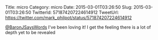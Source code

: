 Title: micro
Category: micro
Date: 2015-03-01T03:26:50
Slug: 2015-03-01T03:26:50
TwitterId: 571874207224614912
TweetUrl: https://twitter.com/mark_philpot/status/571874207224614912

[@BaronJSaysWords](https://twitter.com/BaronJSaysWords) I've been loving it! I get the feeling there is a lot of depth yet to be revealed